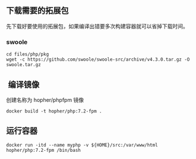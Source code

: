 ## 下载需要的拓展包
先下载好要使用的拓展包，如果编译出错要多次构建容器就可以省掉下载时间。


### swoole
```
cd files/php/pkg
wget -c https://github.com/swoole/swoole-src/archive/v4.3.0.tar.gz -O swoole.tar.gz
```

##  编译镜像

创建名称为 hopher/phpfpm 镜像

```
docker build -t hopher/php:7.2-fpm .
```

## 运行容器

```
docker run -itd --name myphp -v ${HOME}/src:/var/www/html hopher/php:7.2-fpm /bin/bash
```